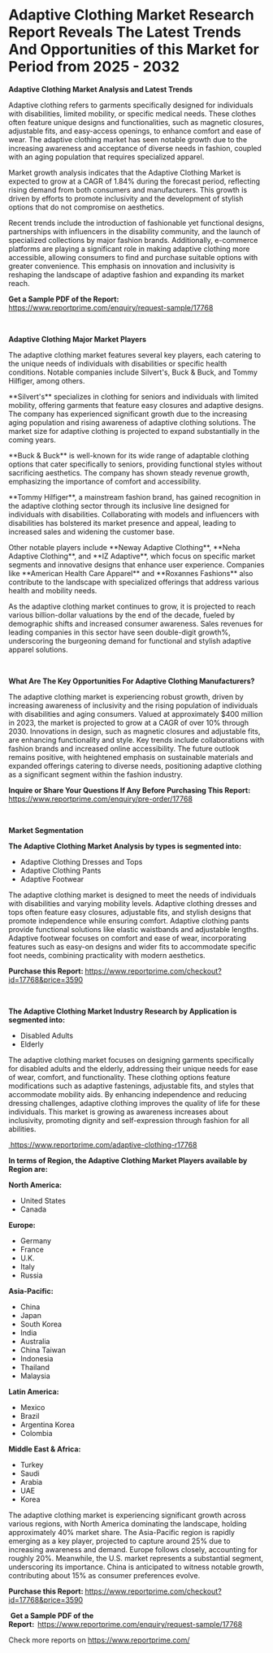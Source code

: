 <p><h1>Adaptive Clothing Market Research Report Reveals The Latest Trends And Opportunities of this Market for Period from 2025 - 2032</h1></p><p><strong>Adaptive Clothing Market Analysis and Latest Trends</strong></p>
<p><p>Adaptive clothing refers to garments specifically designed for individuals with disabilities, limited mobility, or specific medical needs. These clothes often feature unique designs and functionalities, such as magnetic closures, adjustable fits, and easy-access openings, to enhance comfort and ease of wear. The adaptive clothing market has seen notable growth due to the increasing awareness and acceptance of diverse needs in fashion, coupled with an aging population that requires specialized apparel.</p><p>Market growth analysis indicates that the Adaptive Clothing Market is expected to grow at a CAGR of 1.84% during the forecast period, reflecting rising demand from both consumers and manufacturers. This growth is driven by efforts to promote inclusivity and the development of stylish options that do not compromise on aesthetics. </p><p>Recent trends include the introduction of fashionable yet functional designs, partnerships with influencers in the disability community, and the launch of specialized collections by major fashion brands. Additionally, e-commerce platforms are playing a significant role in making adaptive clothing more accessible, allowing consumers to find and purchase suitable options with greater convenience. This emphasis on innovation and inclusivity is reshaping the landscape of adaptive fashion and expanding its market reach.</p></p>
<p><strong>Get a Sample PDF of the Report:&nbsp;</strong> <a href="https://www.reportprime.com/enquiry/request-sample/17768?utm_campaign=3252&utm_medium=2&utm_source=Github&utm_content=ia&utm_term=18032025&utm_id=adaptive-clothing">https://www.reportprime.com/enquiry/request-sample/17768</a></p>
<p>&nbsp;</p>
<p><strong>Adaptive Clothing Major Market Players</strong></p>
<p><p>The adaptive clothing market features several key players, each catering to the unique needs of individuals with disabilities or specific health conditions. Notable companies include Silvert's, Buck & Buck, and Tommy Hilfiger, among others.</p><p>**Silvert's** specializes in clothing for seniors and individuals with limited mobility, offering garments that feature easy closures and adaptive designs. The company has experienced significant growth due to the increasing aging population and rising awareness of adaptive clothing solutions. The market size for adaptive clothing is projected to expand substantially in the coming years.</p><p>**Buck & Buck** is well-known for its wide range of adaptable clothing options that cater specifically to seniors, providing functional styles without sacrificing aesthetics. The company has shown steady revenue growth, emphasizing the importance of comfort and accessibility.</p><p>**Tommy Hilfiger**, a mainstream fashion brand, has gained recognition in the adaptive clothing sector through its inclusive line designed for individuals with disabilities. Collaborating with models and influencers with disabilities has bolstered its market presence and appeal, leading to increased sales and widening the customer base.</p><p>Other notable players include **Neway Adaptive Clothing**, **Neha Adaptive Clothing**, and **IZ Adaptive**, which focus on specific market segments and innovative designs that enhance user experience. Companies like **American Health Care Apparel** and **Roxannes Fashions** also contribute to the landscape with specialized offerings that address various health and mobility needs.</p><p>As the adaptive clothing market continues to grow, it is projected to reach various billion-dollar valuations by the end of the decade, fueled by demographic shifts and increased consumer awareness. Sales revenues for leading companies in this sector have seen double-digit growth%, underscoring the burgeoning demand for functional and stylish adaptive apparel solutions.</p></p>
<p>&nbsp;</p>
<p><strong>What Are The Key Opportunities For Adaptive Clothing Manufacturers?</strong></p>
<p><p>The adaptive clothing market is experiencing robust growth, driven by increasing awareness of inclusivity and the rising population of individuals with disabilities and aging consumers. Valued at approximately $400 million in 2023, the market is projected to grow at a CAGR of over 10% through 2030. Innovations in design, such as magnetic closures and adjustable fits, are enhancing functionality and style. Key trends include collaborations with fashion brands and increased online accessibility. The future outlook remains positive, with heightened emphasis on sustainable materials and expanded offerings catering to diverse needs, positioning adaptive clothing as a significant segment within the fashion industry.</p></p>
<p><strong>Inquire or Share Your Questions If Any Before Purchasing This Report:</strong> <a href="https://www.reportprime.com/enquiry/pre-order/17768?utm_campaign=3252&utm_medium=2&utm_source=Github&utm_content=ia&utm_term=18032025&utm_id=adaptive-clothing">https://www.reportprime.com/enquiry/pre-order/17768</a></p>
<p>&nbsp;</p>
<p><strong>Market Segmentation</strong></p>
<p><strong>The Adaptive Clothing Market Analysis by types is segmented into:</strong></p>
<p><ul><li>Adaptive Clothing Dresses and Tops</li><li>Adaptive Clothing Pants</li><li>Adaptive Footwear</li></ul></p>
<p><p>The adaptive clothing market is designed to meet the needs of individuals with disabilities and varying mobility levels. Adaptive clothing dresses and tops often feature easy closures, adjustable fits, and stylish designs that promote independence while ensuring comfort. Adaptive clothing pants provide functional solutions like elastic waistbands and adjustable lengths. Adaptive footwear focuses on comfort and ease of wear, incorporating features such as easy-on designs and wider fits to accommodate specific foot needs, combining practicality with modern aesthetics.</p></p>
<p><strong>Purchase this Report:&nbsp;</strong><a href="https://www.reportprime.com/checkout?id=17768&price=3590&utm_campaign=3252&utm_medium=2&utm_source=Github&utm_content=ia&utm_term=18032025&utm_id=adaptive-clothing">https://www.reportprime.com/checkout?id=17768&price=3590</a></p>
<p>&nbsp;</p>
<p><strong>The Adaptive Clothing Market Industry Research by Application is segmented into:</strong></p>
<p><ul><li>Disabled Adults</li><li>Elderly</li></ul></p>
<p><p>The adaptive clothing market focuses on designing garments specifically for disabled adults and the elderly, addressing their unique needs for ease of wear, comfort, and functionality. These clothing options feature modifications such as adaptive fastenings, adjustable fits, and styles that accommodate mobility aids. By enhancing independence and reducing dressing challenges, adaptive clothing improves the quality of life for these individuals. This market is growing as awareness increases about inclusivity, promoting dignity and self-expression through fashion for all abilities.</p></p>
<p><a href="https://www.reportprime.com/adaptive-clothing-r17768?utm_campaign=3252&utm_medium=2&utm_source=Github&utm_content=ia&utm_term=18032025&utm_id=adaptive-clothing">&nbsp;https://www.reportprime.com/adaptive-clothing-r17768</a></p>
<p><strong>In terms of Region, the Adaptive Clothing Market Players available by Region are:</strong></p>
<p>
    <p> <strong> North America: </strong>
        <ul>
            <li>United States</li>
            <li>Canada</li>
        </ul>
        </p> 
    <p> <strong> Europe: </strong>
        <ul>
            <li>Germany</li>
            <li>France</li>
            <li>U.K.</li>
            <li>Italy</li>
            <li>Russia</li>
        </ul>
        </p> 
    <p> <strong> Asia-Pacific: </strong>
        <ul>
            <li>China</li>
            <li>Japan</li>
            <li>South Korea</li>
            <li>India</li>
            <li>Australia</li>
            <li>China Taiwan</li>
            <li>Indonesia</li>
            <li>Thailand</li>
            <li>Malaysia</li>
        </ul>
        </p> 
    <p> <strong> Latin America: </strong>
        <ul>
            <li>Mexico</li>
            <li>Brazil</li>
            <li>Argentina Korea</li>
            <li>Colombia</li>
        </ul>
        </p> 
    <p> <strong> Middle East & Africa: </strong>
        <ul>
            <li>Turkey</li>
            <li>Saudi</li>
            <li>Arabia</li>
            <li>UAE</li>
            <li>Korea</li>
        </ul>
    </p>
    </p>
<p><p>The adaptive clothing market is experiencing significant growth across various regions, with North America dominating the landscape, holding approximately 40% market share. The Asia-Pacific region is rapidly emerging as a key player, projected to capture around 25% due to increasing awareness and demand. Europe follows closely, accounting for roughly 20%. Meanwhile, the U.S. market represents a substantial segment, underscoring its importance. China is anticipated to witness notable growth, contributing about 15% as consumer preferences evolve.</p></p>
<p><strong>Purchase this Report: </strong><a href="https://www.reportprime.com/checkout?id=17768&price=3590&utm_campaign=3252&utm_medium=2&utm_source=Github&utm_content=ia&utm_term=18032025&utm_id=adaptive-clothing">https://www.reportprime.com/checkout?id=17768&price=3590</a></p>
<p>&nbsp;<strong>Get a Sample PDF of the Report:&nbsp;&nbsp;</strong><a href="https://www.reportprime.com/enquiry/request-sample/17768?utm_campaign=3252&utm_medium=2&utm_source=Github&utm_content=ia&utm_term=18032025&utm_id=adaptive-clothing">https://www.reportprime.com/enquiry/request-sample/17768</a></p>
<p><strong></strong></p>
<p>Check more reports on <a href="https://www.reportprime.com/?utm_campaign=3252&utm_medium=2&utm_source=Github&utm_content=ia&utm_term=18032025&utm_id=adaptive-clothing">https://www.reportprime.com/</a></p>
